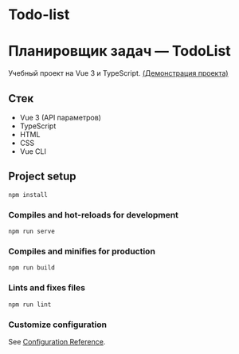# Todo-list

# Планировщик задач — TodoList

Учебный проект на Vue 3 и TypeScript. [(Демонстрация проекта)](https://xlebushek18.github.io/todo-list/)

## Стек

- Vue 3 (API параметров)
- TypeScript
- HTML
- CSS
- Vue CLI


## Project setup
```
npm install
```

### Compiles and hot-reloads for development
```
npm run serve
```

### Compiles and minifies for production
```
npm run build
```

### Lints and fixes files
```
npm run lint
```

### Customize configuration
See [Configuration Reference](https://cli.vuejs.org/config/).

